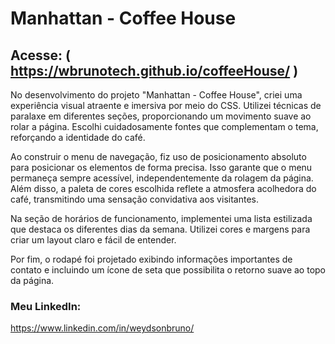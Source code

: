 # Manhattan - Coffee House

## Acesse: ( https://wbrunotech.github.io/coffeeHouse/ )

No desenvolvimento do projeto "Manhattan - Coffee House", criei uma experiência visual atraente e imersiva por meio do CSS.
Utilizei técnicas de paralaxe em diferentes seções, proporcionando um movimento suave ao rolar a página. 
Escolhi cuidadosamente fontes que complementam o tema, reforçando a identidade do café.

Ao construir o menu de navegação, fiz uso de posicionamento absoluto para posicionar os elementos de forma precisa. 
Isso garante que o menu permaneça sempre acessível, independentemente da rolagem da página. 
Além disso, a paleta de cores escolhida reflete a atmosfera acolhedora do café, transmitindo uma sensação convidativa aos visitantes.

Na seção de horários de funcionamento, implementei uma lista estilizada que destaca os diferentes dias da semana. 
Utilizei cores e margens para criar um layout claro e fácil de entender. 

Por fim, o rodapé foi projetado exibindo informações importantes de contato e incluindo um ícone de seta que possibilita o retorno suave ao topo da página.

### Meu LinkedIn:
https://www.linkedin.com/in/weydsonbruno/
